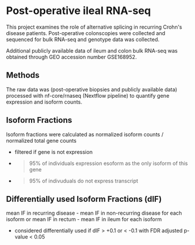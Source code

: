 # Post-operative ileal RNA-seq 

This project examines the role of alternative splicing in recurring Crohn's disease patients. Post-operative colonscopies were collected and sequenced for bulk RNA-seq and genotype data was collected. 

Additional publicly available data of ileum and colon bulk RNA-seq was obtained through GEO accession number GSE168952.

## Methods

The raw data was (post-operative biopsies and publicly available data) processed with nf-core/rnaseq (Nextflow pipeline) to quantify gene expression and isoform counts.

## Isoform Fractions

Isoform fractions were calculated as normalized isoform counts / normalized total gene counts 
* filtered if gene is not expression
* >95% of individuals expression esoform as the only isoform of this gene 
* >95% of indivuduals do not express transcript 

## Differentially used Isoform Fractions (dIF)
mean IF in recurring disease - mean IF in non-recurring disease for each isoform
or 
mean IF in rectum - mean IF in ileum for each isoform 
* considered differentially used if dIF > +0.1 or < -0.1 with FDR adjusted p-value < 0.05

